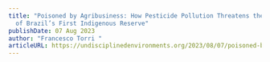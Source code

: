 ```yaml
---
title: "Poisoned by Agribusiness: How Pesticide Pollution Threatens the Future
  of Brazil’s First Indigenous Reserve"
publishDate: 07 Aug 2023
author: "Francesco Torri "
articleURL: https://undisciplinedenvironments.org/2023/08/07/poisoned-by-agribusiness-how-pesticide-pollution-threatens-the-future-of-brazils-first-indigenous-reserve/?fbclid=PAAaYlt3UH0gJgTcbvJkaDv83AlUouY7osm3lHGQEhvKjyTTuLOPxbAH6hvIA_aem_AcSEnDiq7kegfEi0f03mSj08izVlkRgRNSUCQWDz5L3AI7hl6598oG_gonqTfH1s3uw
---
```

